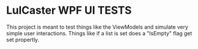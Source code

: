 ﻿# LulCaster WPF UI TESTS
This project is meant to test things like the ViewModels and simulate very simple user interactions. Things like if a list is set does a "IsEmpty" flag get set propertly.